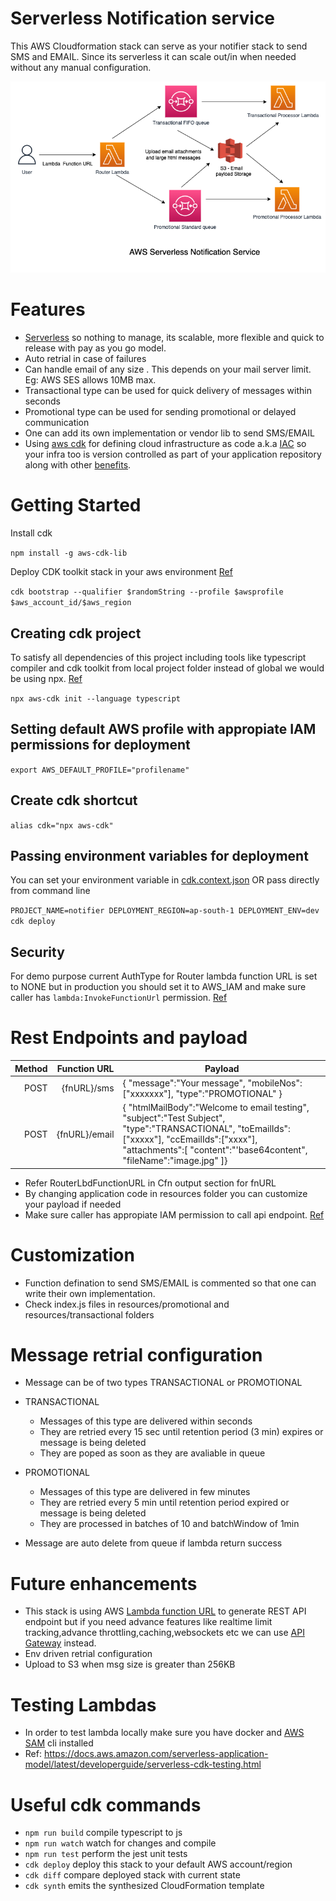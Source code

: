 # Serverless Notification service

This AWS Cloudformation stack can serve as your notifier stack to send SMS and EMAIL. Since its serverless it can scale out/in when needed without any manual configuration.

![AWS Serverless Notification service architecure diagram](sls-notifer.png)

# Features

- [Serverless](https://aws.amazon.com/serverless/) so nothing to manage, its scalable, more flexible and quick to release with pay as you go model.
- Auto retrial in case of failures
- Can handle email of any size . This depends on your mail server limit. Eg: AWS SES allows 10MB max.
- Transactional type can be used for quick delivery of messages within seconds
- Promotional type can be used for sending promotional or delayed communication
- One can add its own implementation or vendor lib to send SMS/EMAIL
- Using [aws cdk](https://docs.aws.amazon.com/cdk/v2/guide/home.html) for defining cloud infrastructure as code a.k.a [IAC](https://docs.aws.amazon.com/whitepapers/latest/introduction-devops-aws/infrastructure-as-code.html) so your infra too is version controlled as part of your application repository along with other [benefits](https://techcommunity.microsoft.com/t5/fasttrack-for-azure/the-benefits-of-infrastructure-as-code/ba-p/2069350).

# Getting Started

Install cdk

`npm install -g aws-cdk-lib`

Deploy CDK toolkit stack in your aws environment [Ref](https://docs.aws.amazon.com/cdk/v2/guide/bootstrapping.html)

`cdk bootstrap --qualifier $randomString --profile $awsprofile $aws_account_id/$aws_region`

## Creating cdk project

To satisfy all dependencies of this project including tools like typescript compiler and cdk toolkit from local project folder instead of global we would be using npx. [Ref](https://docs.aws.amazon.com/cdk/v2/guide/work-with-cdk-typescript.html)

`npx aws-cdk init --language typescript`

## Setting default AWS profile with appropiate IAM permissions for deployment

`export AWS_DEFAULT_PROFILE="profilename"`

## Create cdk shortcut

`alias cdk="npx aws-cdk"`

## Passing environment variables for deployment

You can set your environment variable in [cdk.context.json](https://docs.aws.amazon.com/cdk/v2/guide/context.html#context_construct) OR pass directly from command line

`PROJECT_NAME=notifier DEPLOYMENT_REGION=ap-south-1 DEPLOYMENT_ENV=dev cdk deploy`

## Security

For demo purpose current AuthType for Router lambda function URL is set to NONE but in production you should set it to AWS_IAM and make sure caller has `lambda:InvokeFunctionUrl` permission. [Ref](https://docs.aws.amazon.com/lambda/latest/dg/urls-auth.html)

# Rest Endpoints and payload

| Method |  Function URL | Payload                                                                                                                                                                                                             |
| -----: | ------------: | ------------------------------------------------------------------------------------------------------------------------------------------------------------------------------------------------------------------- |
|   POST |   {fnURL}/sms | { "message":"Your message", "mobileNos":["xxxxxxx"], "type":"PROMOTIONAL" }                                                                                                                                         |
|   POST | {fnURL}/email | { "htmlMailBody":"Welcome to email testing", "subject":"Test Subject", "type":"TRANSACTIONAL", "toEmailIds":["xxxxx"], "ccEmailIds":["xxxx"], "attachments":[ "content":"'base64content", "fileName":"image.jpg" ]} |

- Refer RouterLbdFunctionURL in Cfn output section for fnURL
- By changing application code in resources folder you can customize your payload if needed
- Make sure caller has appropiate IAM permission to call api endpoint. [Ref](https://docs.aws.amazon.com/lambda/latest/dg/urls-auth.html)

# Customization

- Function defination to send SMS/EMAIL is commented so that one can write their own implementation.
- Check index.js files in resources/promotional and resources/transactional folders

# Message retrial configuration

- Message can be of two types TRANSACTIONAL or PROMOTIONAL
- TRANSACTIONAL

  - Messages of this type are delivered within seconds
  - They are retried every 15 sec until retention period (3 min) expires or message is being deleted
  - They are poped as soon as they are avaliable in queue

- PROMOTIONAL

  - Messages of this type are delivered in few minutes
  - They are retried every 5 min until retention period expired or message is being deleted
  - They are processed in batches of 10 and batchWindow of 1min

- Message are auto delete from queue if lambda return success

# Future enhancements

- This stack is using AWS [Lambda function URL](https://docs.aws.amazon.com/lambda/latest/dg/lambda-urls.html) to generate REST API endpoint but if you need advance features like realtime limit tracking,advance throttling,caching,websockets etc we can use [API Gateway](https://docs.aws.amazon.com/lambda/latest/dg/services-apigateway.html) instead.
- Env driven retrial configuration
- Upload to S3 when msg size is greater than 256KB

# Testing Lambdas

- In order to test lambda locally make sure you have docker and [AWS SAM](https://docs.aws.amazon.com/serverless-application-model/latest/developerguide/serverless-sam-cli-install.html) cli installed
- Ref: https://docs.aws.amazon.com/serverless-application-model/latest/developerguide/serverless-cdk-testing.html

# Useful cdk commands

- `npm run build` compile typescript to js
- `npm run watch` watch for changes and compile
- `npm run test` perform the jest unit tests
- `cdk deploy` deploy this stack to your default AWS account/region
- `cdk diff` compare deployed stack with current state
- `cdk synth` emits the synthesized CloudFormation template
